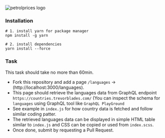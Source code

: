 
![petrolprices logo](https://www.petrolprices.com/wp-content/uploads/2019/04/GPS-promo-banner@1024.png)


### Installation
```
# 1. install yarn for package manager
npm install -g yarn

# 2. install dependencies
yarn install --force
```

### Task
This task should take no more than 60min.
* Fork this repository and add a page `/languages` -> (http://localhost:3000/languages).
* This page should retrieve the languages data from GraphQL endpoint `https://countries.trevorblades.com/` (You can inspect the schema for `languages` using GraphQL tool like `GraphQL PlayGround` 
* See example in `index.js` for how country data is fetched and follow similar coding patter.
* The retrieved languages data can be displayed in simple HTML table similar to `index.js` and CSS can be copied or used from `index.scss`.
* Once done, submit by requesting a Pull Request.








